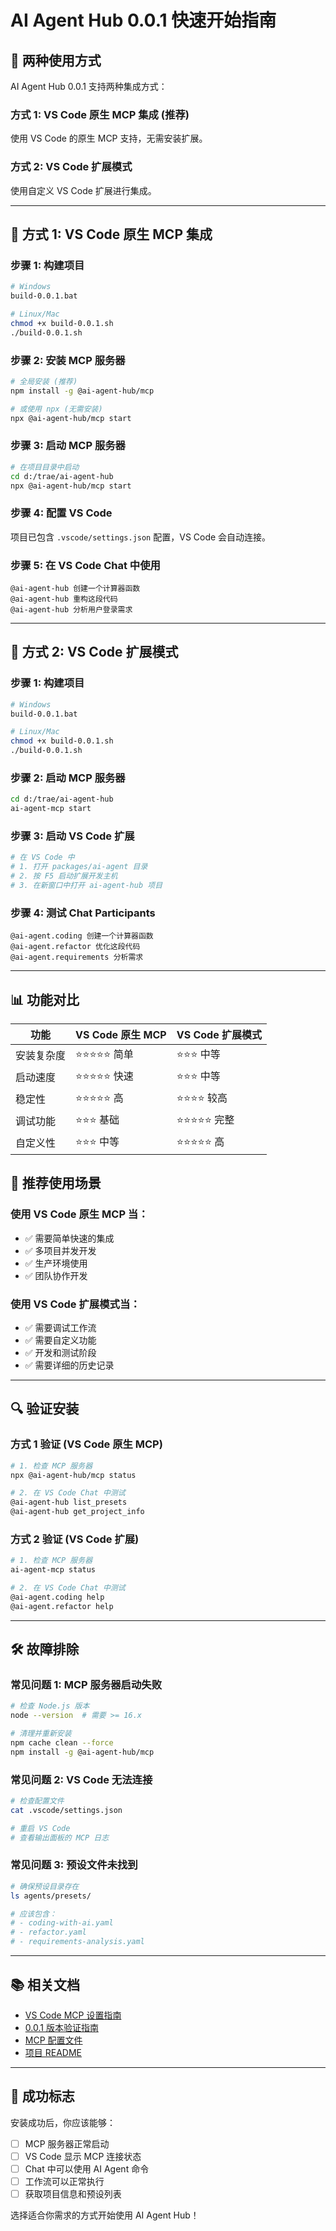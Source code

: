 # AI Agent Hub 0.0.1 快速开始指南

## 🎯 两种使用方式

AI Agent Hub 0.0.1 支持两种集成方式：

### 方式 1: VS Code 原生 MCP 集成 (推荐)
使用 VS Code 的原生 MCP 支持，无需安装扩展。

### 方式 2: VS Code 扩展模式
使用自定义 VS Code 扩展进行集成。

---

## 🚀 方式 1: VS Code 原生 MCP 集成

### 步骤 1: 构建项目
```bash
# Windows
build-0.0.1.bat

# Linux/Mac
chmod +x build-0.0.1.sh
./build-0.0.1.sh
```

### 步骤 2: 安装 MCP 服务器
```bash
# 全局安装 (推荐)
npm install -g @ai-agent-hub/mcp

# 或使用 npx (无需安装)
npx @ai-agent-hub/mcp start
```

### 步骤 3: 启动 MCP 服务器
```bash
# 在项目目录中启动
cd d:/trae/ai-agent-hub
npx @ai-agent-hub/mcp start
```

### 步骤 4: 配置 VS Code
项目已包含 `.vscode/settings.json` 配置，VS Code 会自动连接。

### 步骤 5: 在 VS Code Chat 中使用
```
@ai-agent-hub 创建一个计算器函数
@ai-agent-hub 重构这段代码
@ai-agent-hub 分析用户登录需求
```

---

## 🔧 方式 2: VS Code 扩展模式

### 步骤 1: 构建项目
```bash
# Windows
build-0.0.1.bat

# Linux/Mac
chmod +x build-0.0.1.sh
./build-0.0.1.sh
```

### 步骤 2: 启动 MCP 服务器
```bash
cd d:/trae/ai-agent-hub
ai-agent-mcp start
```

### 步骤 3: 启动 VS Code 扩展
```bash
# 在 VS Code 中
# 1. 打开 packages/ai-agent 目录
# 2. 按 F5 启动扩展开发主机
# 3. 在新窗口中打开 ai-agent-hub 项目
```

### 步骤 4: 测试 Chat Participants
```
@ai-agent.coding 创建一个计算器函数
@ai-agent.refactor 优化这段代码
@ai-agent.requirements 分析需求
```

---

## 📊 功能对比

| 功能 | VS Code 原生 MCP | VS Code 扩展模式 |
|------|------------------|------------------|
| 安装复杂度 | ⭐⭐⭐⭐⭐ 简单 | ⭐⭐⭐ 中等 |
| 启动速度 | ⭐⭐⭐⭐⭐ 快速 | ⭐⭐⭐ 中等 |
| 稳定性 | ⭐⭐⭐⭐⭐ 高 | ⭐⭐⭐⭐ 较高 |
| 调试功能 | ⭐⭐⭐ 基础 | ⭐⭐⭐⭐⭐ 完整 |
| 自定义性 | ⭐⭐⭐ 中等 | ⭐⭐⭐⭐⭐ 高 |

## 🎯 推荐使用场景

### 使用 VS Code 原生 MCP 当：
- ✅ 需要简单快速的集成
- ✅ 多项目并发开发
- ✅ 生产环境使用
- ✅ 团队协作开发

### 使用 VS Code 扩展模式当：
- ✅ 需要调试工作流
- ✅ 需要自定义功能
- ✅ 开发和测试阶段
- ✅ 需要详细的历史记录

---

## 🔍 验证安装

### 方式 1 验证 (VS Code 原生 MCP)
```bash
# 1. 检查 MCP 服务器
npx @ai-agent-hub/mcp status

# 2. 在 VS Code Chat 中测试
@ai-agent-hub list_presets
@ai-agent-hub get_project_info
```

### 方式 2 验证 (VS Code 扩展)
```bash
# 1. 检查 MCP 服务器
ai-agent-mcp status

# 2. 在 VS Code Chat 中测试
@ai-agent.coding help
@ai-agent.refactor help
```

---

## 🛠️ 故障排除

### 常见问题 1: MCP 服务器启动失败
```bash
# 检查 Node.js 版本
node --version  # 需要 >= 16.x

# 清理并重新安装
npm cache clean --force
npm install -g @ai-agent-hub/mcp
```

### 常见问题 2: VS Code 无法连接
```bash
# 检查配置文件
cat .vscode/settings.json

# 重启 VS Code
# 查看输出面板的 MCP 日志
```

### 常见问题 3: 预设文件未找到
```bash
# 确保预设目录存在
ls agents/presets/

# 应该包含：
# - coding-with-ai.yaml
# - refactor.yaml
# - requirements-analysis.yaml
```

---

## 📚 相关文档

- [VS Code MCP 设置指南](./vscode-mcp-setup.md)
- [0.0.1 版本验证指南](./packages/ai-agent/verify-0.0.1.md)
- [MCP 配置文件](./mcp-config.json)
- [项目 README](./README.md)

---

## 🎉 成功标志

安装成功后，你应该能够：
- [ ] MCP 服务器正常启动
- [ ] VS Code 显示 MCP 连接状态
- [ ] Chat 中可以使用 AI Agent 命令
- [ ] 工作流可以正常执行
- [ ] 获取项目信息和预设列表

选择适合你需求的方式开始使用 AI Agent Hub！